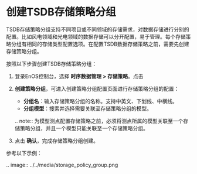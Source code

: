 # 创建TSDB存储策略分组

TSDB存储策略分组支持不同项目或不同领域的存储需求，对数据存储进行分别的配置。比如风电领域和光电领域的数据存储可以分开配置，易于管理。每个存储策略分组有相同的存储类型配置选项。在配置TSDB数据存储策略之前，需要先创建存储策略分组。

按照以下步骤创建TSDB存储策略分组：

1. 登录EnOS控制台，选择 **时序数据管理 > 存储策略**。点击

2. **创建策略分组**，可进入创建策略分组配置页面进行存储策略分组的配置：

   - **分组名**：输入存储策略分组的名称。支持中英文、下划线、中横线。
   - **分组模型**：搜索并选择需要关联至存储策略分组的模型。

   .. note:: 为模型测点配置存储策略之前，必须将测点所属的模型关联至一个存储策略分组，并且一个模型只能关联至一个存储策略分组。

3. 点击 **确认**，完成存储策略分组创建。

参考以下示例：

.. image:: ../../media/storage_policy_group.png

<!--end-->
